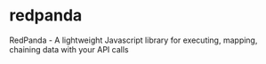 # redpanda
RedPanda - A lightweight Javascript library for executing, mapping, chaining data with your API calls
